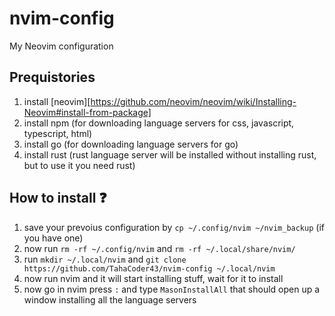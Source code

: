 # nvim-config

My Neovim configuration

## Prequistories

1. install [neovim][https://github.com/neovim/neovim/wiki/Installing-Neovim#install-from-package]
2. install npm (for downloading language servers for css, javascript, typescript, html)
3. install go (for downloading language servers for go)
4. install rust (rust language server will be installed without installing rust, but to use it you need rust)

## How to install ❓

1. save your prevoius configuration by `cp ~/.config/nvim ~/nvim_backup` (if you have one)
2. now run `rm -rf ~/.config/nvim` and `rm -rf ~/.local/share/nvim/`
3. run `mkdir ~/.local/nvim` and `git clone https://github.com/TahaCoder43/nvim-config ~/.local/nvim`
4. now run nvim and it will start installing stuff, wait for it to install
5. now go in nvim press `:` and type `MasonInstallAll` that should open up a window installing all the language servers
